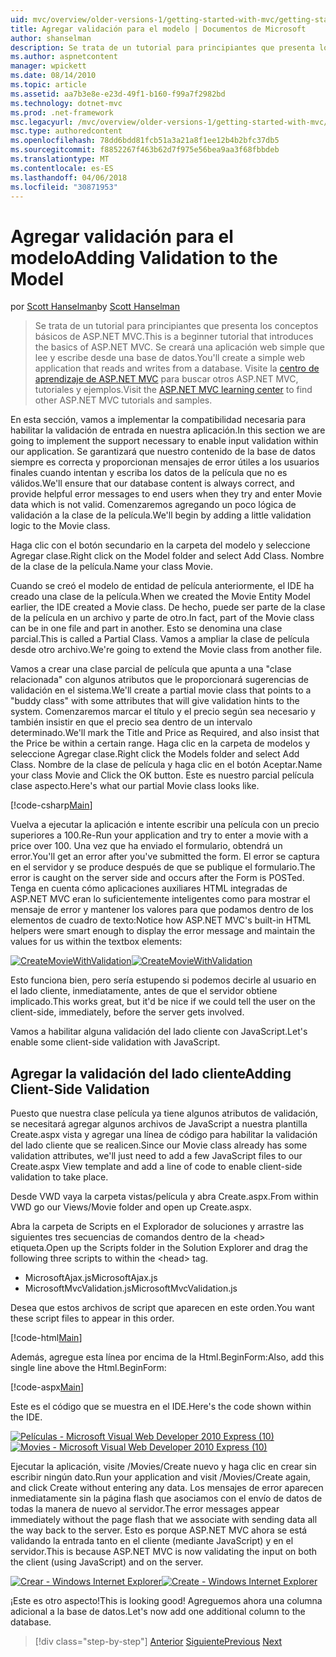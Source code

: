 ```yaml
---
uid: mvc/overview/older-versions-1/getting-started-with-mvc/getting-started-with-mvc-part7
title: Agregar validación para el modelo | Documentos de Microsoft
author: shanselman
description: Se trata de un tutorial para principiantes que presenta los conceptos básicos de ASP.NET MVC. Crear una aplicación web simple que lee y escribe desde una base de datos.
ms.author: aspnetcontent
manager: wpickett
ms.date: 08/14/2010
ms.topic: article
ms.assetid: aa7b3e8e-e23d-49f1-b160-f99a7f2982bd
ms.technology: dotnet-mvc
ms.prod: .net-framework
msc.legacyurl: /mvc/overview/older-versions-1/getting-started-with-mvc/getting-started-with-mvc-part7
msc.type: authoredcontent
ms.openlocfilehash: 78dd6bdd81fcb51a3a21a8f1ee12b4b2bfc37db5
ms.sourcegitcommit: f8852267f463b62d7f975e56bea9aa3f68fbbdeb
ms.translationtype: MT
ms.contentlocale: es-ES
ms.lasthandoff: 04/06/2018
ms.locfileid: "30871953"
---
```

<a name="adding-validation-to-the-model"></a><span data-ttu-id="703de-104">Agregar validación para el modelo</span><span class="sxs-lookup"><span data-stu-id="703de-104">Adding Validation to the Model</span></span>
====================
<span data-ttu-id="703de-105">por [Scott Hanselman](https://github.com/shanselman)</span><span class="sxs-lookup"><span data-stu-id="703de-105">by [Scott Hanselman](https://github.com/shanselman)</span></span>

> <span data-ttu-id="703de-106">Se trata de un tutorial para principiantes que presenta los conceptos básicos de ASP.NET MVC.</span><span class="sxs-lookup"><span data-stu-id="703de-106">This is a beginner tutorial that introduces the basics of ASP.NET MVC.</span></span> <span data-ttu-id="703de-107">Se creará una aplicación web simple que lee y escribe desde una base de datos.</span><span class="sxs-lookup"><span data-stu-id="703de-107">You'll create a simple web application that reads and writes from a database.</span></span> <span data-ttu-id="703de-108">Visite la [centro de aprendizaje de ASP.NET MVC](../../../index.md) para buscar otros ASP.NET MVC, tutoriales y ejemplos.</span><span class="sxs-lookup"><span data-stu-id="703de-108">Visit the [ASP.NET MVC learning center](../../../index.md) to find other ASP.NET MVC tutorials and samples.</span></span>


<span data-ttu-id="703de-109">En esta sección, vamos a implementar la compatibilidad necesaria para habilitar la validación de entrada en nuestra aplicación.</span><span class="sxs-lookup"><span data-stu-id="703de-109">In this section we are going to implement the support necessary to enable input validation within our application.</span></span> <span data-ttu-id="703de-110">Se garantizará que nuestro contenido de la base de datos siempre es correcta y proporcionan mensajes de error útiles a los usuarios finales cuando intentan y escriba los datos de la película que no es válidos.</span><span class="sxs-lookup"><span data-stu-id="703de-110">We'll ensure that our database content is always correct, and provide helpful error messages to end users when they try and enter Movie data which is not valid.</span></span> <span data-ttu-id="703de-111">Comenzaremos agregando un poco lógica de validación a la clase de la película.</span><span class="sxs-lookup"><span data-stu-id="703de-111">We'll begin by adding a little validation logic to the Movie class.</span></span>

<span data-ttu-id="703de-112">Haga clic con el botón secundario en la carpeta del modelo y seleccione Agregar clase.</span><span class="sxs-lookup"><span data-stu-id="703de-112">Right click on the Model folder and select Add Class.</span></span> <span data-ttu-id="703de-113">Nombre de la clase de la película.</span><span class="sxs-lookup"><span data-stu-id="703de-113">Name your class Movie.</span></span>

<span data-ttu-id="703de-114">Cuando se creó el modelo de entidad de película anteriormente, el IDE ha creado una clase de la película.</span><span class="sxs-lookup"><span data-stu-id="703de-114">When we created the Movie Entity Model earlier, the IDE created a Movie class.</span></span> <span data-ttu-id="703de-115">De hecho, puede ser parte de la clase de la película en un archivo y parte de otro.</span><span class="sxs-lookup"><span data-stu-id="703de-115">In fact, part of the Movie class can be in one file and part in another.</span></span> <span data-ttu-id="703de-116">Esto se denomina una clase parcial.</span><span class="sxs-lookup"><span data-stu-id="703de-116">This is called a Partial Class.</span></span> <span data-ttu-id="703de-117">Vamos a ampliar la clase de película desde otro archivo.</span><span class="sxs-lookup"><span data-stu-id="703de-117">We're going to extend the Movie class from another file.</span></span>

<span data-ttu-id="703de-118">Vamos a crear una clase parcial de película que apunta a una "clase relacionada" con algunos atributos que le proporcionará sugerencias de validación en el sistema.</span><span class="sxs-lookup"><span data-stu-id="703de-118">We'll create a partial movie class that points to a "buddy class" with some attributes that will give validation hints to the system.</span></span> <span data-ttu-id="703de-119">Comenzaremos marcar el título y el precio según sea necesario y también insistir en que el precio sea dentro de un intervalo determinado.</span><span class="sxs-lookup"><span data-stu-id="703de-119">We'll mark the Title and Price as Required, and also insist that the Price be within a certain range.</span></span> <span data-ttu-id="703de-120">Haga clic en la carpeta de modelos y seleccione Agregar clase.</span><span class="sxs-lookup"><span data-stu-id="703de-120">Right click the Models folder and select Add Class.</span></span> <span data-ttu-id="703de-121">Nombre de la clase de película y haga clic en el botón Aceptar.</span><span class="sxs-lookup"><span data-stu-id="703de-121">Name your class Movie and Click the OK button.</span></span> <span data-ttu-id="703de-122">Este es nuestro parcial película clase aspecto.</span><span class="sxs-lookup"><span data-stu-id="703de-122">Here's what our partial Movie class looks like.</span></span>

[!code-csharp[Main](getting-started-with-mvc-part7/samples/sample1.cs)]

<span data-ttu-id="703de-123">Vuelva a ejecutar la aplicación e intente escribir una película con un precio superiores a 100.</span><span class="sxs-lookup"><span data-stu-id="703de-123">Re-Run your application and try to enter a movie with a price over 100.</span></span> <span data-ttu-id="703de-124">Una vez que ha enviado el formulario, obtendrá un error.</span><span class="sxs-lookup"><span data-stu-id="703de-124">You'll get an error after you've submitted the form.</span></span> <span data-ttu-id="703de-125">El error se captura en el servidor y se produce después de que se publique el formulario.</span><span class="sxs-lookup"><span data-stu-id="703de-125">The error is caught on the server side and occurs after the Form is POSTed.</span></span> <span data-ttu-id="703de-126">Tenga en cuenta cómo aplicaciones auxiliares HTML integradas de ASP.NET MVC eran lo suficientemente inteligentes como para mostrar el mensaje de error y mantener los valores para que podamos dentro de los elementos de cuadro de texto:</span><span class="sxs-lookup"><span data-stu-id="703de-126">Notice how ASP.NET MVC's built-in HTML helpers were smart enough to display the error message and maintain the values for us within the textbox elements:</span></span>

<span data-ttu-id="703de-127">[![CreateMovieWithValidation](getting-started-with-mvc-part7/_static/image2.png)](getting-started-with-mvc-part7/_static/image1.png)</span><span class="sxs-lookup"><span data-stu-id="703de-127">[![CreateMovieWithValidation](getting-started-with-mvc-part7/_static/image2.png)](getting-started-with-mvc-part7/_static/image1.png)</span></span>

<span data-ttu-id="703de-128">Esto funciona bien, pero sería estupendo si podemos decirle al usuario en el lado cliente, inmediatamente, antes de que el servidor obtiene implicado.</span><span class="sxs-lookup"><span data-stu-id="703de-128">This works great, but it'd be nice if we could tell the user on the client-side, immediately, before the server gets involved.</span></span>

<span data-ttu-id="703de-129">Vamos a habilitar alguna validación del lado cliente con JavaScript.</span><span class="sxs-lookup"><span data-stu-id="703de-129">Let's enable some client-side validation with JavaScript.</span></span>

## <a name="adding-client-side-validation"></a><span data-ttu-id="703de-130">Agregar la validación del lado cliente</span><span class="sxs-lookup"><span data-stu-id="703de-130">Adding Client-Side Validation</span></span>

<span data-ttu-id="703de-131">Puesto que nuestra clase película ya tiene algunos atributos de validación, se necesitará agregar algunos archivos de JavaScript a nuestra plantilla Create.aspx vista y agregar una línea de código para habilitar la validación del lado cliente que se realicen.</span><span class="sxs-lookup"><span data-stu-id="703de-131">Since our Movie class already has some validation attributes, we'll just need to add a few JavaScript files to our Create.aspx View template and add a line of code to enable client-side validation to take place.</span></span>

<span data-ttu-id="703de-132">Desde VWD vaya la carpeta vistas/película y abra Create.aspx.</span><span class="sxs-lookup"><span data-stu-id="703de-132">From within VWD go our Views/Movie folder and open up Create.aspx.</span></span>

<span data-ttu-id="703de-133">Abra la carpeta de Scripts en el Explorador de soluciones y arrastre las siguientes tres secuencias de comandos dentro de la &lt;head&gt; etiqueta.</span><span class="sxs-lookup"><span data-stu-id="703de-133">Open up the Scripts folder in the Solution Explorer and drag the following three scripts to within the &lt;head&gt; tag.</span></span>

- <span data-ttu-id="703de-134">MicrosoftAjax.js</span><span class="sxs-lookup"><span data-stu-id="703de-134">MicrosoftAjax.js</span></span>
- <span data-ttu-id="703de-135">MicrosoftMvcValidation.js</span><span class="sxs-lookup"><span data-stu-id="703de-135">MicrosoftMvcValidation.js</span></span>

<span data-ttu-id="703de-136">Desea que estos archivos de script que aparecen en este orden.</span><span class="sxs-lookup"><span data-stu-id="703de-136">You want these script files to appear in this order.</span></span>

[!code-html[Main](getting-started-with-mvc-part7/samples/sample2.html)]

<span data-ttu-id="703de-137">Además, agregue esta línea por encima de la Html.BeginForm:</span><span class="sxs-lookup"><span data-stu-id="703de-137">Also, add this single line above the Html.BeginForm:</span></span>

[!code-aspx[Main](getting-started-with-mvc-part7/samples/sample3.aspx)]

<span data-ttu-id="703de-138">Este es el código que se muestra en el IDE.</span><span class="sxs-lookup"><span data-stu-id="703de-138">Here's the code shown within the IDE.</span></span>

<span data-ttu-id="703de-139">[![Películas - Microsoft Visual Web Developer 2010 Express (10)](getting-started-with-mvc-part7/_static/image4.png)](getting-started-with-mvc-part7/_static/image3.png)</span><span class="sxs-lookup"><span data-stu-id="703de-139">[![Movies - Microsoft Visual Web Developer 2010 Express (10)](getting-started-with-mvc-part7/_static/image4.png)](getting-started-with-mvc-part7/_static/image3.png)</span></span>

<span data-ttu-id="703de-140">Ejecutar la aplicación, visite /Movies/Create nuevo y haga clic en crear sin escribir ningún dato.</span><span class="sxs-lookup"><span data-stu-id="703de-140">Run your application and visit /Movies/Create again, and click Create without entering any data.</span></span> <span data-ttu-id="703de-141">Los mensajes de error aparecen inmediatamente sin la página flash que asociamos con el envío de datos de todas la manera de nuevo al servidor.</span><span class="sxs-lookup"><span data-stu-id="703de-141">The error messages appear immediately without the page flash that we associate with sending data all the way back to the server.</span></span> <span data-ttu-id="703de-142">Esto es porque ASP.NET MVC ahora se está validando la entrada tanto en el cliente (mediante JavaScript) y en el servidor.</span><span class="sxs-lookup"><span data-stu-id="703de-142">This is because ASP.NET MVC is now validating the input on both the client (using JavaScript) and on the server.</span></span>

<span data-ttu-id="703de-143">[![Crear - Windows Internet Explorer](getting-started-with-mvc-part7/_static/image6.png)](getting-started-with-mvc-part7/_static/image5.png)</span><span class="sxs-lookup"><span data-stu-id="703de-143">[![Create - Windows Internet Explorer](getting-started-with-mvc-part7/_static/image6.png)](getting-started-with-mvc-part7/_static/image5.png)</span></span>

<span data-ttu-id="703de-144">¡Este es otro aspecto!</span><span class="sxs-lookup"><span data-stu-id="703de-144">This is looking good!</span></span> <span data-ttu-id="703de-145">Agreguemos ahora una columna adicional a la base de datos.</span><span class="sxs-lookup"><span data-stu-id="703de-145">Let's now add one additional column to the database.</span></span>

> [!div class="step-by-step"]
> <span data-ttu-id="703de-146">[Anterior](getting-started-with-mvc-part6.md)
> [Siguiente](getting-started-with-mvc-part8.md)</span><span class="sxs-lookup"><span data-stu-id="703de-146">[Previous](getting-started-with-mvc-part6.md)
[Next](getting-started-with-mvc-part8.md)</span></span>
